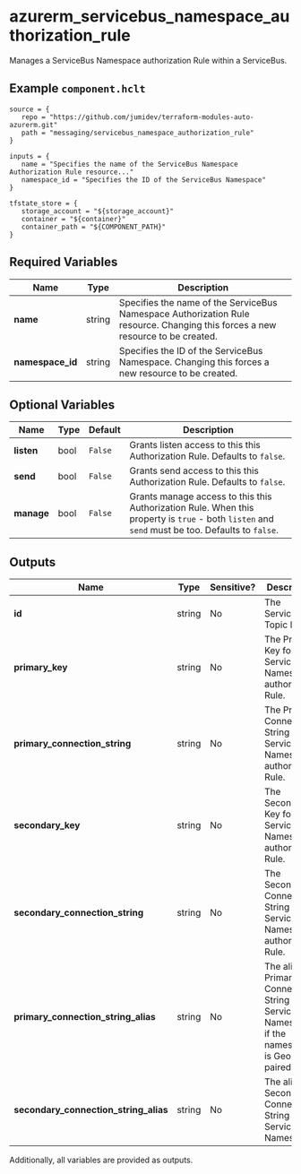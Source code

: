 # azurerm_servicebus_namespace_authorization_rule

Manages a ServiceBus Namespace authorization Rule within a ServiceBus.

## Example `component.hclt`

```hcl
source = {
   repo = "https://github.com/jumidev/terraform-modules-auto-azurerm.git"   
   path = "messaging/servicebus_namespace_authorization_rule"   
}

inputs = {
   name = "Specifies the name of the ServiceBus Namespace Authorization Rule resource..."   
   namespace_id = "Specifies the ID of the ServiceBus Namespace"   
}

tfstate_store = {
   storage_account = "${storage_account}"   
   container = "${container}"   
   container_path = "${COMPONENT_PATH}"   
}

```

## Required Variables

| Name | Type |  Description |
| ---- | --------- |  ----------- |
| **name** | string |  Specifies the name of the ServiceBus Namespace Authorization Rule resource. Changing this forces a new resource to be created. | 
| **namespace_id** | string |  Specifies the ID of the ServiceBus Namespace. Changing this forces a new resource to be created. | 

## Optional Variables

| Name | Type |  Default  |  Description |
| ---- | --------- |  ----------- | ----------- |
| **listen** | bool |  `False`  |  Grants listen access to this this Authorization Rule. Defaults to `false`. | 
| **send** | bool |  `False`  |  Grants send access to this this Authorization Rule. Defaults to `false`. | 
| **manage** | bool |  `False`  |  Grants manage access to this this Authorization Rule. When this property is `true` - both `listen` and `send` must be too. Defaults to `false`. | 



## Outputs

| Name | Type | Sensitive? | Description |
| ---- | ---- | --------- | --------- |
| **id** | string | No  | The ServiceBus Topic ID. | 
| **primary_key** | string | No  | The Primary Key for the ServiceBus Namespace authorization Rule. | 
| **primary_connection_string** | string | No  | The Primary Connection String for the ServiceBus Namespace authorization Rule. | 
| **secondary_key** | string | No  | The Secondary Key for the ServiceBus Namespace authorization Rule. | 
| **secondary_connection_string** | string | No  | The Secondary Connection String for the ServiceBus Namespace authorization Rule. | 
| **primary_connection_string_alias** | string | No  | The alias Primary Connection String for the ServiceBus Namespace, if the namespace is Geo DR paired. | 
| **secondary_connection_string_alias** | string | No  | The alias Secondary Connection String for the ServiceBus Namespace | 

Additionally, all variables are provided as outputs.
